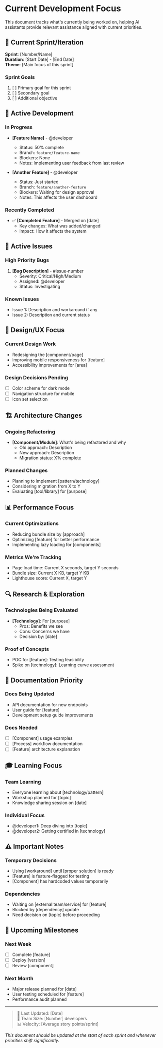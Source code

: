 # Current Development Focus

This document tracks what's currently being worked on, helping AI assistants provide relevant assistance aligned with current priorities.

## 🎯 Current Sprint/Iteration

**Sprint**: [Number/Name]  
**Duration**: [Start Date] - [End Date]  
**Theme**: [Main focus of this sprint]

### Sprint Goals
1. [ ] Primary goal for this sprint
2. [ ] Secondary goal
3. [ ] Additional objective

## 🚧 Active Development

### In Progress
- **[Feature Name]** - @developer
  - Status: 50% complete
  - Branch: `feature/feature-name`
  - Blockers: None
  - Notes: Implementing user feedback from last review

- **[Another Feature]** - @developer
  - Status: Just started
  - Branch: `feature/another-feature`
  - Blockers: Waiting for design approval
  - Notes: This affects the user dashboard

### Recently Completed
- ✅ **[Completed Feature]** - Merged on [date]
  - Key changes: What was added/changed
  - Impact: How it affects the system

## 🐛 Active Issues

### High Priority Bugs
1. **[Bug Description]** - #issue-number
   - Severity: Critical/High/Medium
   - Assigned: @developer
   - Status: Investigating

### Known Issues
- Issue 1: Description and workaround if any
- Issue 2: Description and current status

## 🎨 Design/UX Focus

### Current Design Work
- Redesigning the [component/page]
- Improving mobile responsiveness for [feature]
- Accessibility improvements for [area]

### Design Decisions Pending
- [ ] Color scheme for dark mode
- [ ] Navigation structure for mobile
- [ ] Icon set selection

## 🏗️ Architecture Changes

### Ongoing Refactoring
- **[Component/Module]**: What's being refactored and why
  - Old approach: Description
  - New approach: Description
  - Migration status: X% complete

### Planned Changes
- Planning to implement [pattern/technology]
- Considering migration from X to Y
- Evaluating [tool/library] for [purpose]

## 📊 Performance Focus

### Current Optimizations
- Reducing bundle size by [approach]
- Optimizing [feature] for better performance
- Implementing lazy loading for [components]

### Metrics We're Tracking
- Page load time: Current X seconds, target Y seconds
- Bundle size: Current X KB, target Y KB
- Lighthouse score: Current X, target Y

## 🔍 Research & Exploration

### Technologies Being Evaluated
- **[Technology]**: For [purpose]
  - Pros: Benefits we see
  - Cons: Concerns we have
  - Decision by: [date]

### Proof of Concepts
- POC for [feature]: Testing feasibility
- Spike on [technology]: Learning curve assessment

## 📝 Documentation Priority

### Docs Being Updated
- API documentation for new endpoints
- User guide for [feature]
- Development setup guide improvements

### Docs Needed
- [ ] [Component] usage examples
- [ ] [Process] workflow documentation
- [ ] [Feature] architecture explanation

## 🎓 Learning Focus

### Team Learning
- Everyone learning about [technology/pattern]
- Workshop planned for [topic]
- Knowledge sharing session on [date]

### Individual Focus
- @developer1: Deep diving into [topic]
- @developer2: Getting certified in [technology]

## ⚠️ Important Notes

### Temporary Decisions
- Using [workaround] until [proper solution] is ready
- [Feature] is feature-flagged for testing
- [Component] has hardcoded values temporarily

### Dependencies
- Waiting on [external team/service] for [feature]
- Blocked by [dependency] update
- Need decision on [topic] before proceeding

## 📅 Upcoming Milestones

### Next Week
- [ ] Complete [feature]
- [ ] Deploy [version]
- [ ] Review [component]

### Next Month
- Major release planned for [date]
- User testing scheduled for [feature]
- Performance audit planned

---

> 🔄 Last Updated: [Date]  
> 👥 Team Size: [Number] developers  
> 📊 Velocity: [Average story points/sprint]

*This document should be updated at the start of each sprint and whenever priorities shift significantly.*